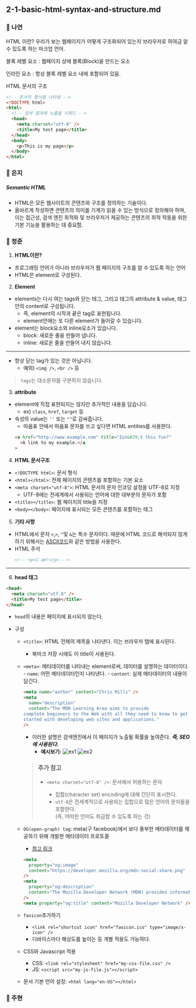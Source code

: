 ## 2-1-basic-html-syntax-and-structure.md

### 📝 나연

HTML 이란?
우리가 보는 웹페이지가 어떻게 구조화되어 있는지 브라우저로 하여금 알 수 있도록 하는 마크업 언어.

블록 레벨 요소 : 웹페이지 상에 블록(Block)을 만드는 요소

인라인 요소 : 항상 블록 레벨 요소 내에 포함되어 있음.

HTML 문서의 구조

```html
<!-- 문서의 형식을 나타냄 -->
<!DOCTYPE html>
<html>
  <!-- 검색 결과에 노출될 키워드 -->
  <head>
    <meta charset="utf-8" />
    <title>My test page</title>
  </head>
  <body>
    <p>This is my page</p>
  </body>
</html>
```

### 📝 은지
##### Semantic HTML
- HTML은 모든 웹사이트의 콘텐츠와 구조를 정의하는 기술이다.
- 올바르게 작성하면 콘텐츠의 의미를 기계가 읽을 수 있는 방식으로 정의해야 하며, 이는 접근성, 검색 엔진 최적화 및 브라우저가 제공하는 콘텐츠의 최적 작동을 위한 기본 기능을 활용하는 데 중요함.

### 📝 정준

1. **HTML이란?**

- 프로그래밍 언어가 아니라 브라우저가 웹 페이지의 구조를 알 수 있도록 하는 언어
- HTML은 element로 구성된다.

2. **Element**

- elements는 다시 여는 tags와 닫는 태그, 그리고 태그의 attribute & value, 태그 안의 content로 구성됩니다.
  - 즉, element의 시작과 끝은 tag로 표현됩니다.
  - element안에는 또 다른 element가 들어갈 수 있습니다.
- element는 block요소와 inline요소가 있습니다.
  - block: 새로운 줄을 만들어 냅니다.
  - inline: 새로운 줄을 만들어 내지 않습니다.

---

- 항상 닫는 tag가 있는 것은 아닙니다.
  - 예외) `<img />`, `<br />` 등

> `tags`는 대소문자를 구분하지 않습니다.

3. **attribute**

- element에 직접 표현되지는 않지만 추가적인 내용을 담습니다.
  - ex) `class`, `href`, `target` 등
- 속성의 value는 `''` 또는 `""`로 감싸줍니다.
  - 따옴표 안에서 따옴표 문자를 쓰고 싶다면 HTML entities를 사용한다.
  ```html
  <a href="http://www.example.com" title="Isn&#39;t this fun?"
    >A link to my example.</a
  >
  ```

4. **HTML 문서구조**

- `<!DOCTYPE html>`: 문서 형식
- `<html></html>`: 전체 페이지의 콘텐츠를 포함하는 기본 요소
- `<meta charset="utf-8">`: HTML 문서의 문자 인코딩 설정을 UTF-8로 지정
  - UTF-8에는 전세계에서 사용되는 언어에 대한 대부분의 문자가 포함
- `<title></title>`: 웹 페이지의 title을 지정
- `<body></body>`: 페이지에 표시되는 모든 콘텐츠를 포함하는 태그

5. **기타 사항**

- HTML에서 문자 `<`,`>`, `"`및 `&`는 특수 문자이다. 때문에 HTML 코드로 해석되지 않게 하기 위해서는 [ASCII코드](https://en.wikipedia.org/wiki/List_of_XML_and_HTML_character_entity_references)와 같은 방법을 사용한다.
- HTML 주석
  ```html
  <!-- <p>I am!</p> -->
  ```

---

6. **head 태그**

```html
<head>
  <meta charset="utf-8" />
  <title>My test page</title>
</head>
```

- `head`의 내용은 페이지에 표시되지 않는다.
- 구성

  - `<title>`: HTML 전체의 제목을 나타낸다. 이는 브라우저 탭에 표시된다.
    - 북마크 저장 시에도 이 title이 사용된다.
  - `<meta>`: 메타데이터를 나타내는 element로써, 데이터를 설명하는 데이터이다. - `name`: 어떤 메타데이터인지 나타낸다. - `content`: 실제 메타데이터의 내용이 담긴다.

    ```html
    <meta name="author" content="Chris Mills" />
    <meta
      name="description"
      content="The MDN Learning Area aims to provide
    complete beginners to the Web with all they need to know to get
    started with developing web sites and applications."
    />
    ```

    - 이러한 설명은 검색엔진에서 이 페이지가 노출될 확률을 높여준다. _**즉, SEO에 사용된다.**_
      - **예시보기:**
        ![ex1](https://github.com/Front-Play/mdn-fe-curriculum/assets/96231175/475d1d2a-5d7c-41e4-8925-daf01fa9f0e1)
        ![ex2](https://github.com/Front-Play/mdn-fe-curriculum/assets/96231175/f73d40f8-17a3-452f-a3d2-d8b09504d3aa)

    > ### 추가 참고
    >
    > - `<meta charset="utf-8" />`: 문서에서 허용하는 문자
    >
    >   - 집합(character set) encoding에 대해 간단히 표시한다.
    >   - `utf-8`은 전세계적으로 사용되는 집합으로 많은 언어의 문자들을 포함한다.  
    >     (즉, 어떠한 언어도 취급할 수 있도록 하는 것)

  - `OG(open-graph) tag`: meta(구 facebook)에서 보다 풍부한 메타데이터를 제공하기 위해 개발한 메타데이터 프로토콜

    - [참고 링크](https://ogp.me/)

    ```html
    <meta
      property="og:image"
      content="https://developer.mozilla.org/mdn-social-share.png"
    />
    <meta
      property="og:description"
      content="The Mozilla Developer Network (MDN) provides information about Open Web technologies including HTML, CSS, and APIs for both Web sites and HTML5 Apps. It also documents Mozilla products, like Firefox OS."
    />
    <meta property="og:title" content="Mozilla Developer Network" />
    ```

  - `favicon`추가하기

    - `<link rel="shortcut icon" href="favicon.ico" type="image/x-icon" />`
    - 디바이스마다 해상도를 높이는 등 개별 적용도 가능하다.

  - CSS와 Javascript 적용

    - CSS: `<link rel="stylesheet" href="my-css-file.css" />`
    - JS: `<script src="my-js-file.js"></script>`

  - 문서 기본 언어 설정: `<html lang="en-US"></html>`

### 📝 주현
